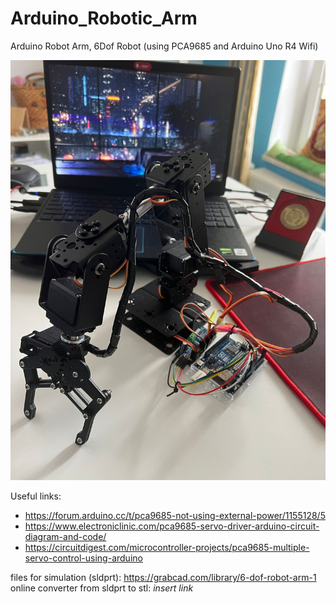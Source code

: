 # Arduino_Robotic_Arm
Arduino Robot Arm, 6Dof Robot (using PCA9685 and Arduino Uno R4 Wifi)

![Robbotic Arm](robotic_arm.png)

Useful links:
- https://forum.arduino.cc/t/pca9685-not-using-external-power/1155128/5
- https://www.electroniclinic.com/pca9685-servo-driver-arduino-circuit-diagram-and-code/
- https://circuitdigest.com/microcontroller-projects/pca9685-multiple-servo-control-using-arduino


files for simulation (sldprt): https://grabcad.com/library/6-dof-robot-arm-1
online converter from sldprt to stl: *insert link*
